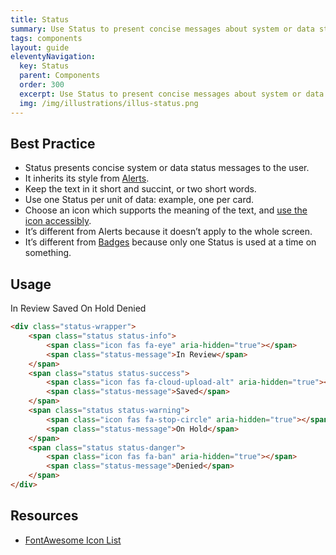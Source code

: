 ```yaml
---
title: Status
summary: Use Status to present concise messages about system or data status.
tags: components
layout: guide
eleventyNavigation:
  key: Status
  parent: Components
  order: 300
  excerpt: Use Status to present concise messages about system or data status.
  img: /img/illustrations/illus-status.png
---
```


## Best Practice

- Status presents concise system or data status messages to the user.
- It inherits its style from [Alerts](/components/alerts).
- Keep the text in it short and succint, or two short words.
- Use one Status per unit of data: example, one per card.
- Choose an icon which supports the meaning of the text, and [use the icon accessibly](/foundation/icons).
- It’s different from Alerts because it doesn’t apply to the whole screen.
- It’s different from [Badges](/components/badges) because only one Status is used at a time on something.

## Usage

<div class="status-wrapper">
	<span class="status status-info">
		<span class="icon fas fa-eye" aria-hidden="true"></span>
		<span class="status-message">In Review</span>
	</span>
	<span class="status status-success">
		<span class="icon fas fa-cloud-upload-alt" aria-hidden="true"></span>
		<span class="status-message">Saved</span>
	</span>
	<span class="status status-warning">
		<span class="icon fas fa-stop-circle" aria-hidden="true"></span>
		<span class="status-message">On Hold</span>
	</span>
	<span class="status status-danger">
		<span class="icon fas fa-ban" aria-hidden="true"></span>
		<span class="status-message">Denied</span>
	</span>
</div>

```html
<div class="status-wrapper">
	<span class="status status-info">
		<span class="icon fas fa-eye" aria-hidden="true"></span>
		<span class="status-message">In Review</span>
	</span>
	<span class="status status-success">
		<span class="icon fas fa-cloud-upload-alt" aria-hidden="true"></span>
		<span class="status-message">Saved</span>
	</span>
	<span class="status status-warning">
		<span class="icon fas fa-stop-circle" aria-hidden="true"></span>
		<span class="status-message">On Hold</span>
	</span>
	<span class="status status-danger">
		<span class="icon fas fa-ban" aria-hidden="true"></span>
		<span class="status-message">Denied</span>
	</span>
</div>
```

## Resources

- [FontAwesome Icon List](https://fontawesome.com/v5/search?o=r&m=free&s=solid)
